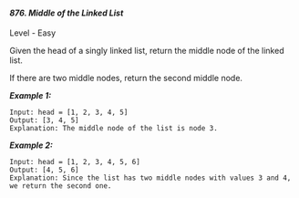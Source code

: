 #### ***876. Middle of the Linked List***

Level - Easy

Given the head of a singly linked list, return the middle node of the linked list.

If there are two middle nodes, return the second middle node.


***Example 1:***
```
Input: head = [1, 2, 3, 4, 5]
Output: [3, 4, 5]
Explanation: The middle node of the list is node 3.
```

***Example 2:***
```
Input: head = [1, 2, 3, 4, 5, 6]
Output: [4, 5, 6]
Explanation: Since the list has two middle nodes with values 3 and 4, we return the second one.
```

